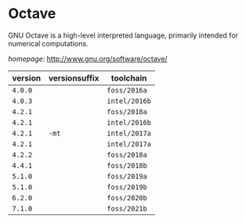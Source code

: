 # Octave

GNU Octave is a high-level interpreted language, primarily intended for numerical computations.

*homepage*: <http://www.gnu.org/software/octave/>

version | versionsuffix | toolchain
--------|---------------|----------
``4.0.0`` |  | ``foss/2016a``
``4.0.3`` |  | ``intel/2016b``
``4.2.1`` |  | ``foss/2018a``
``4.2.1`` |  | ``intel/2016b``
``4.2.1`` | ``-mt`` | ``intel/2017a``
``4.2.1`` |  | ``intel/2017a``
``4.2.2`` |  | ``foss/2018a``
``4.4.1`` |  | ``foss/2018b``
``5.1.0`` |  | ``foss/2019a``
``5.1.0`` |  | ``foss/2019b``
``6.2.0`` |  | ``foss/2020b``
``7.1.0`` |  | ``foss/2021b``
